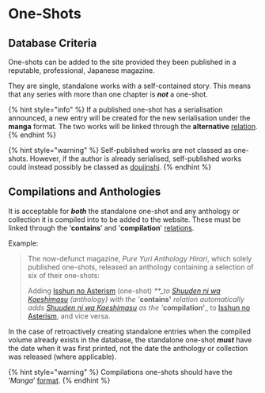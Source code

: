 # One-Shots

## Database Criteria

One-shots can be added to the site provided they been published in a reputable, professional, Japanese magazine.   
  
They are single, standalone works with a self-contained story. This means that any series with more than one chapter is _**not**_ a one-shot.

{% hint style="info" %}
If a published one-shot has a serialisation announced, a new entry will be created for the new serialisation under the **manga** format. The two works will be linked through the **alternative** [relation](../../submission-form/relations.md).
{% endhint %}

{% hint style="warning" %}
Self-published works are not classed as one-shots. However, if the author is already serialised, self-published works could instead possibly be classed as [doujinshi](doujinshi.md).
{% endhint %}

## Compilations and Anthologies

It is acceptable for _**both**_ the standalone one-shot and any anthology or collection it is compiled into to be added to the website. These must be linked through the ‘**contains**’ and '**compilation**' [relations](../../submission-form/relations.md).

Example:

> The now-defunct magazine, _Pure Yuri Anthology Hirari_, which solely published one-shots, released an anthology containing a selection of six of their one-shots:
>
> Adding [Isshun no Asterism](https://anilist.co/manga/104980) \(one-shot\) _\*\*\_to_ [_Shuuden ni wa Kaeshimasu_](https://anilist.co/manga/85662/Shuuden-ni-wa-Kaeshimasu/) _\(anthology\) with the '_**contains'** _relation automatically adds_ [_Shuuden ni wa Kaeshimasu_](https://anilist.co/manga/85662/Shuuden-ni-wa-Kaeshimasu/) _as the '_**compilation'**\_ to [Isshun no Asterism](https://anilist.co/manga/104980), and vice versa.

In the case of retroactively creating standalone entries when the compiled volume already exists in the database, the standalone one-shot _**must**_ have the date when it was first printed, not the date the anthology or collection was released \(where applicable\).

{% hint style="warning" %}
Compilations one-shots should have the ‘_Manga_’ [format](../../submission-form/general/typings/untitled-6.md).
{% endhint %}

